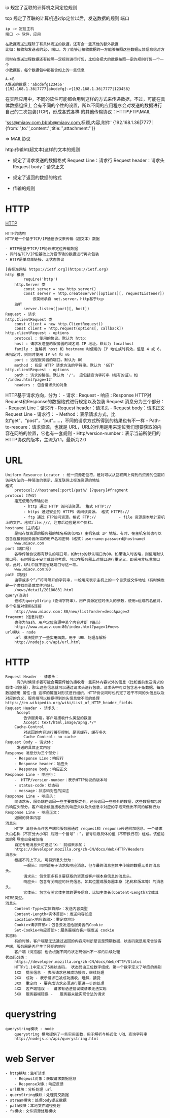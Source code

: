 ip
    规定了互联的计算机之间定位规则

tcp
    规定了互联的计算机通过ip定位以后，发送数据的规则
    端口

    ip -> 定位主机
    端口 -> 软件，应用

    在数据发送过程除了有具体发送的数据，还有会一些其他的额外数据
    比如：接收和发送者的ip、端口，为了能够让接收数据的一方能够按照这些数据反馈信息给对方

    同时在发送过程数据还有按照一定规则进行打包，比如会把大的数据按照一定的规则打包一个一个
    小数据包，每个数据包中都包含如上的一些信息

    A->B
    A发送的数据：'abcdefg123456'
    {192.168.1.36|7777|abcdefg}->{192.168.1.36|7777|123456}

在实际应用中，不同的软件可能都会用到这样的方式来传递数据，不过，可能在具体数据组织上
会有不同的个性的设置，所以不同的应用程序会对发送的数据进行自己的二次包装(TCP)，形成各式各样
的其他传输协议：HTTP\FTP\MAIL

'sss@miaov.com,bbbb@miaov.com,标题,内容,附件'
{192.168.1.36|7777|{from:'',to:'',content:'',titie:'',attachment:''}}

=> MAIL协议

http:传输ht(超文本)这样的文本的规则


- 规定了请求发送的数据格式
    Request Line：请求行
    Request header：请求头
    Request body：请求正文
    
- 规定了返回的数据的格式
- 传输的规则

# HTTP
[HTTP](http://nodejs.cn/api/http.html)

	HTTP的结构
	HTTP是一个基于TCP/IP通信协议来传输（超文本）数据

	- HTTP是基于TCP/IP协议来定位传输数据
	- 同时在TCP/IP包基础上对要传输的数据进行再次包装
	- HTTP是单向单链接、无状态协议

	[各标准网址 https://ietf.org](https://ietf.org)
    http 模块
            require('http')
        http.Server 类
            const server = new http.server()
            const server = http.createServer([options][, requestListener])
                该类继承自 net.server，http基于tcp
        监听
            server.listen([port][, host])
    Request - 请求
	http.ClientRequest 类
		const client = new http.ClientRequest()
		const client = http.request(options[, callback])
    http.clientRequest - options
		protocol : 使用的协议。默认为 http:
		host : 请求发送至的服务器的域名或 IP 地址。默认为 localhost
		family : 当解析 host 和 hostname 时使用的 IP 地址族时有效，值是 4 或 6，未指定时，则同时使用 IP v4 和 v6
		port : 远程服务器的端口。默认为 80
		method : 指定 HTTP 请求方法的字符串。默认为 'GET'
    http.clientRequest - options
		path : 请求的路径。默认为 '/'。 应包括查询字符串（如有的话）。如 '/index.html?page=12'
		headers : 包含请求头的对象
HTTP基于请求方向，分为：
		- 请求 : Request
		- 响应 : Response
	HTTP对Request和Response的数据格式进行规定以及包装
    Request 消息分为三个部分：
		- Request Line：请求行
		- Request header：请求头
		- Request body：请求正文
    Request Line - 请求行：
		- Method：表示请求方式，比如“get”、“post”，“put”……，不同的请求方式所得到的结果也有不一样
		- Path-to-resoure：请求资源，也就是 URL，URL的作用是用来定位我们想要获取的内容在网络的位置，它也有一套规则
		- Http/version-number：表示当前所使用的HTTP协议的版本，主流为1.1，最新为2.0 
# URL
	Uniform Resource Locator : 统一资源定位符，是对可以从互联网上得到的资源的位置和访问方法的一种简洁的表示，是互联网上标准资源的地址
	格式
		protocol://hostname[:port]/path/ [?query]#fragment     
    protocol（协议）
		指定使用的传输协议
			- http 通过 HTTP 访问该资源。 格式 HTTP://
			- https 通过安全的 HTTPS 访问该资源。 格式 HTTPS://
			- ftp 通过 FTP访问资源。格式 FTP://			- file 资源是本地计算机上的文件。格式file:///，注意后边应是三个斜杠。
    hostname（主机名）
		是指存放资源的服务器的域名系统(DNS) 主机名或 IP 地址。有时，在主机名前也可以包含连接到服务器所需的用户名和密码（格式：username:password@hostname）
		www.miaov.com               
    port（端口号）
		各种传输协议都有默认的端口号，如http的默认端口为80。如果输入时省略，则使用默认端口号。有时候出于安全或其他考虑，可以在服务器上对端口进行重定义，即采用非标准端口号，此时，URL中就不能省略端口号这一项。
		www.miaov.com:80
    path（路径）
		由零或多个“/”符号隔开的字符串，一般用来表示主机上的一个目录或文件地址（有时候也是一个虚拟目录或文件地址）。
		/news/detail/20180831.html
    query(查询)
		也称为queryString（查询字符串），用户资源定位时传入的参数，使用=组成的名值对，多个名值对使用&连接
		http://www.miaov.com：80/new/list?order=desc&page=2
	fragment（信息片断）
		也称为hash，用户定位资源中某个内容片断（锚点）
		http://www.miaov.com:80/index.html?page=1#news
	url模块 - node
		url 模块提供了一些实用函数，用于 URL 处理与解析
		http://nodejs.cn/api/url.html
	
# HTTP
	Request Header - 请求头：
		 有的时候请求者可能会需要传给的接收者一些实体内容以外的信息（比如当前发送请求的载体-浏览器），那么这些信息就可以通过请求头进行包装，请求头中可以包含若干条数据，每条数据使用 属性:值 这样的键值对形式进行组织，HTTP协议同时也约定了若干不同的头信息以及对应的含义，服务端可以根据得到的头信息做不同的处理
	https://en.wikipedia.org/wiki/List_of_HTTP_header_fields
	Request Header - 请求头：
		 Accept
			告诉服务端，客户端接收什么类型的数据
			Accept: text/html,image/apng,*/*
		Cache-Control
			对返回的内容进行缓存控制，是否缓存，缓存多久
			Cache-Control: no-cache
	Request Body - 请求体：
		 发送的具体正文内容
	Response 消息分为三个部分：
		- Response Line：响应行
		- Response header：响应头
		- Response body：响应正文
	Response Line - 响应行：
		-  HTTP/version-number：表示HTTP协议的版本号
		- status-code：状态码
		- message：状态码对应的描述
	Response Line - 响应头：
		同请求头，服务端在返回一些主要数据之外，还会返回一些额外的数据，这些数据都包装的响应头部分，客户端会根据接收到的响应头以及头信息中对应的字段来做出不同的解析行为
	Response Line - 响应正文：
		返回的具体内容
	消息头
		HTTP 消息头允许客户端和服务器通过 request和 response传递附加信息。一个请求头由名称（不区分大小写）后跟一个冒号“：”，冒号后跟具体的值（不带换行符）组成。该值前面的引导空白会被忽略
		自定专用消息头可通过'X-' 前缀来添加；
		https://developer.mozilla.org/zh-CN/docs/Web/HTTP/Headers
	消息头
		根据不同上下文，可将消息头分为：
			一般头: 同时适用于请求和响应消息，但与最终消息主体中传输的数据无关的消息头。
			请求头: 包含更多有关要获取的资源或客户端本身信息的消息头。
			响应头: 包含有关响应的补充信息，如其位置或服务器本身（名称和版本等）的消息头。
			实体头: 包含有关实体主体的更多信息，比如主体长(Content-Length)度或其MIME类型。
	消息头
		Content-Type<实体首部>：发送内容类型
		Content-Length<实体首部>：发送内容长度
		Location<响应首部>：重定向地址
		Cookie<请求首部>：包含要发送给服务器的Cookie
		Set-Cookie<响应首部>：服务器端向客户端发送 cookie
	状态码
		有的时候，客户端是无法通过返回的内容来判断是否是预期数据，状态码就是用来告诉客户端，服务器是否产生了预期的响应
		客户端（浏览器）也会根据不同的状态码做出不一样的后续处理
	状态码分类：
		https://developer.mozilla.org/zh-CN/docs/Web/HTTP/Status
		HTTP/1.1中定义了5类状态码， 状态码由三位数字组成，第一个数字定义了响应的类别
		1XX  提示信息 - 表示请求已被成功接收，继续处理
		2XX  成功 - 表示请求已被成功接收，理解，接受
		3XX  重定向 - 要完成请求必须进行更进一步的处理
		4XX  客户端错误 -  请求有语法错误或请求无法实现
		5XX  服务器端错误 -   服务器未能实现合法的请求
# querystring
	querystring模块 - node
		querystring 模块提供了一些实用函数，用于解析与格式化 URL 查询字符串
		http://nodejs.cn/api/querystring.html
# web Server
	- http模块：监听请求
		- Reqeust对象：获取请求数据信息
		- Response对象：响应反馈
	- url模块：分析处理 url
	- queryString模块：处理提交数据
	- stream模块：处理body提交数据
	- path模块：本地文件路径处理
	- fs模块：文件资源处理模块			 			
        